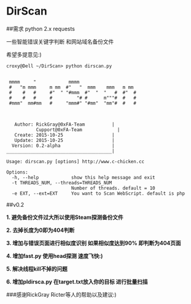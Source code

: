 # DirScan

##需求
   python 2.x
   requests

一些智能错误关键字判断 和网站域名备份文件

希望多提意见:)
```
croxy@Dell ~/DirScan> python dirscan.py


 mmmm     "            mmmm
 #   "m mmm     m mm  #"   "  mmm    mmm   m mm
 #    #   #     #"  " "#mmm  #"  "  "   #  #"  #
 #    #   #     #         "# #      m"""#  #   #
 #mmm"  mm#mm   #     "mmm#" "#mm"  "mm"#  #   #



   Author: RickGray@0xFA-Team          |
           Cupport@0xFA-Team             |
   Create: 2015-10-25                  |
   Update: 2015-10-25                  |
  Version: 0.2-alpha                   |
_______________________________________|

Usage: dirscan.py [options] http://www.c-chicken.cc

Options:
  -h, --help            show this help message and exit
  -t THREADS_NUM, --threads=THREADS_NUM
                        Number of threads. default = 10
  -e EXT, --ext=EXT     You want to Scan WebScript. default is php
```



##v0.2

**1. 避免备份文件过大所以使用Steam探测备份文件**

**2. 去掉长度为0即为404判断**

**3. 增加与错误页面进行相似度识别 如果相似度达到90% 即判断为404页面**

**4. 增加fast.py 使用head探测 速度飞快:)**

**5. 解决线程kill不掉的问题**

**6. 增加pldirsca.py 在target.txt放入你的目标 进行批量扫描**

###感谢RickGray Ricter等人的帮助以及建议:)

